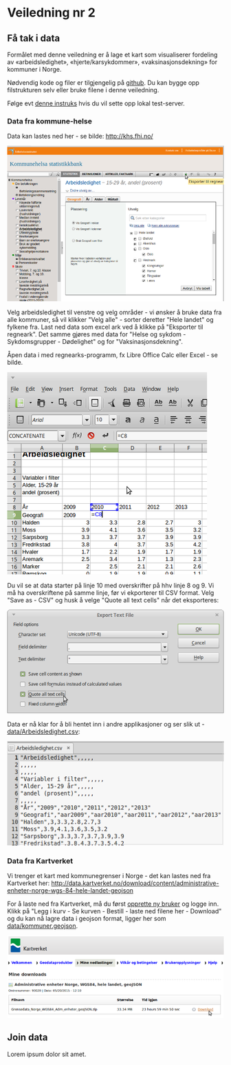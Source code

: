 # Veiledning nr 2

## Få tak i data

Formålet med denne veiledning er å lage et kart som visualiserer fordeling av «arbeidsledighet», «hjerte/karsykdommer», «vaksinasjonsdekning» for kommuner i Norge. 

Nødvendig kode og filer er tilgjengelig på [github](https://github.com/GeoForum/veiledning02). Du kan bygge opp filstrukturen selv eller bruke filene i denne veiledning.

Følge evt [denne instruks](testserver.md) hvis du vil sette opp lokal test-server.

### Data fra kommune-helse
Data kan lastes ned her - se bilde:
http://khs.fhi.no/

![img/data01.png](img/data01.png)

Velg arbeidsledighet til venstre og velg områder - vi ønsker å bruke data fra alle kommuner, så vil klikker "Velg alle" - sorter deretter "Hele landet" og fylkene fra. Last ned data som excel ark ved å klikke på "Eksporter til regneark". Det samme gjøres med data for "Helse og sykdom - Sykdomsgrupper - Dødelighet" og for "Vaksinasjonsdekning".

Åpen data i med regnearks-programm, fx Libre Office Calc eller Excel - se bilde.

![img/data02.png](img/data02.png)

Du vil se at data starter på linje 10 med overskrifter på hhv linje 8 og 9. Vi må ha overskriftene på samme linje, før vi ekporterer til CSV format. Velg "Save as - CSV" og husk å velge "Quote all text cells" når det eksporteres:

![img/data03.png](img/data03.png)

Data er nå klar for å bli hentet inn i andre applikasjoner og ser slik ut - [data/Arbeidsledighet.csv](data/Arbeidsledighet.csv):

![img/data04.png](img/data04.png)

### Data fra Kartverket
Vi trenger et kart med kommunegrenser i Norge - det kan lastes ned fra Kartverket her:
http://data.kartverket.no/download/content/administrative-enheter-norge-wgs-84-hele-landet-geojson

For å laste ned fra Kartverket, må du først [opprette ny bruker](http://data.kartverket.no/download/user/register) og logge inn. Klikk på "Legg i kurv - Se kurven - Bestill - laste ned filene her - Download" og du kan nå lagre data i geojson format, ligger her som [data/kommuner.geojson](data/kommuner.geojson).

![img/kv05.png](img/kv05.png)

## Join data

Lorem ipsum dolor sit amet.